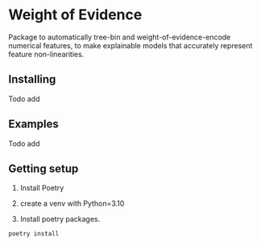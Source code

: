 # Weight of Evidence

Package to automatically tree-bin and weight-of-evidence-encode numerical features, to make explainable models that accurately represent feature non-linearities.

## Installing

Todo add

## Examples

Todo add

## Getting setup

1. Install Poetry

2. create a venv with Python=3.10

3. Install poetry packages.

`poetry install`
